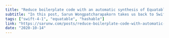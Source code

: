 ```yaml
---
title: "Reduce boilerplate code with an automatic synthesis of Equatable and Hashable conformance"
subtitle: "In this post, Sarun Wongpatcharapakorn takes us back to Swift 4.1 to look at the automatic synthesis of the Equatable and Hashable protocols. Even if you are already familiar with this feature, it's helpful to be reminded of how it can be used."
tags: ["swift-4-1", "equatable", "hashable"]
link: "https://sarunw.com/posts/reduce-boilerplate-code-with-automatic-synthesis-of-equatable-and-hashable-conformance/"
date: "2020-10-14"
---
```

